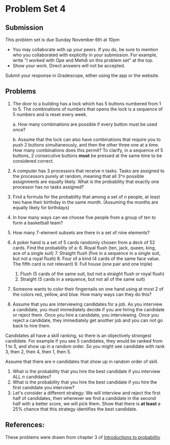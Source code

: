 # Problem Set 4

## Submission

This problem set is due Sunday November 6th at 10pm

- You may collaborate with up your peers. If you do, be sure to mention who you 
  collaborated with explicitly in your submission. For example, write "I worked
  with Ope and Mehdi on this problem set" at the top.
- Show your work. Direct answers will not be accepted.

Submit your response in Gradescope, either using the app or the website.

## Problems

1. The door to a building has a lock which has 5 buttons numbered from 1 to 5. The combinations of numbers that opens the lock is a sequence of 5 numbers and is reset every week.
   
   a. How many combinations are possible if every button must be used once?
   
   b. Assume that the lock can also have combinations that require you to push 2 buttons simultaneously, and then the other three one at a time. How many combinations does this permit? To clarify, in a sequence of 5 buttons, 2 consecutive buttons **must** be pressed at the same time to be considered correct.

1. A computer has 3 processors that receive *n* tasks. Tasks are assigned to the processors purely at random, meaning that all 3^n possible assignments are equally likely. What is the probability that exactly one processor has no tasks assigned?
2. Find a formula for the probability that among a set of *n* people, at least two have their birthday in the same month. (Assuming the months are equally likely for birthdays)
3. In how many ways can we choose five people from a group of ten to form a basketball team?
4. How many 7-element subsets are there in a set of nine elements?
5. A poker hand is a set of 5 cards randomly chosen from a deck of 52 cards. Find the probability of a:
   6. Royal flush (ten, jack, queen, king, ace of a single suit)
   7. Straight flush (five in a sequence in a single suit, but not a royal flush)
   8. Four of a kind (4 cards of the same face value. The fifth card is not relevant)
   9. Full house (one pair and one triple)
   1. Flush (5 cards of the same suit, but not a straight flush or royal flush)
   2. Straight (5 cards in a sequence, but not all of the same suit) 
6. Someone wants to color their fingernails on one hand using at most 2 of the colors red, yellow, and blue. How many ways can they do this?
7. Assume that you are interviewing candidates for a job. As you interview a candidate, you must immediately decide if you are hiring the candidate or reject them. Once you hire a candidate, you interviewing. Once you reject a candidate, they immediately get another job and you can not go back to hire them. 

Candidates all have a skill ranking, so there is an objectively strongest candidate. For example if you see 5 candidates, they would be ranked from 1 to 5, and show up in a random order. So you might see candidate with rank 3, then 2, then 4, then 1, then 5. 

Assume that there are *n* candidates that show up in random order of skill.
   1. What is the probability that you hire the best candidate if you interview ALL *n* candidates?
   2. What is the probability that you hire the best candidate if you hire the first candidate you interview?
   3. Let's consider a different strategy: We will interview and reject the first half of candidates, then whenever we find a candidate in the second half with a better score, we will pick them. Show that there is **at least** a 25% chance that this strategy identifies the best candidate.




## References:
These problems were drawn from chapter 3 of [Introductions to probability](https://open.umn.edu/opentextbooks/textbooks/21)
